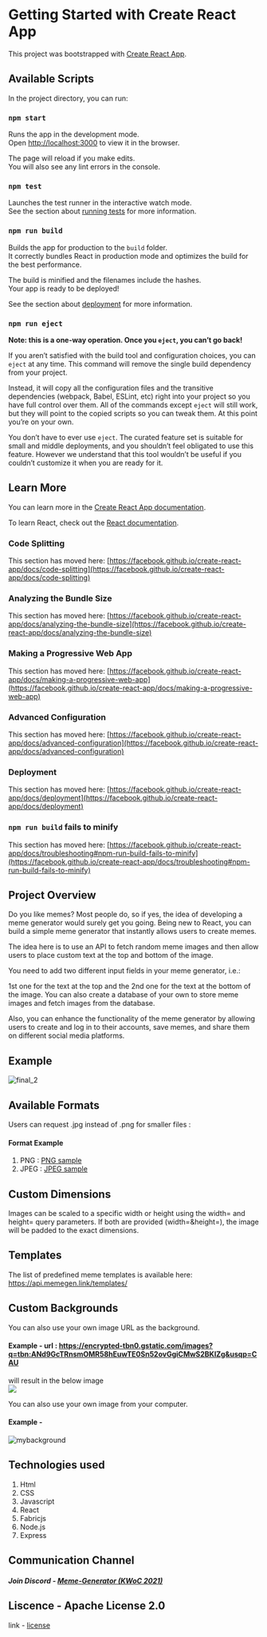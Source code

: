 # Getting Started with Create React App

This project was bootstrapped with [Create React App](https://github.com/facebook/create-react-app).

## Available Scripts

In the project directory, you can run:

### `npm start`

Runs the app in the development mode.\
Open [http://localhost:3000](http://localhost:3000) to view it in the browser.

The page will reload if you make edits.\
You will also see any lint errors in the console.

### `npm test`

Launches the test runner in the interactive watch mode.\
See the section about [running tests](https://facebook.github.io/create-react-app/docs/running-tests) for more information.

### `npm run build`

Builds the app for production to the `build` folder.\
It correctly bundles React in production mode and optimizes the build for the best performance.

The build is minified and the filenames include the hashes.\
Your app is ready to be deployed!

See the section about [deployment](https://facebook.github.io/create-react-app/docs/deployment) for more information.

### `npm run eject`

**Note: this is a one-way operation. Once you `eject`, you can’t go back!**

If you aren’t satisfied with the build tool and configuration choices, you can `eject` at any time. This command will remove the single build dependency from your project.

Instead, it will copy all the configuration files and the transitive dependencies (webpack, Babel, ESLint, etc) right into your project so you have full control over them. All of the commands except `eject` will still work, but they will point to the copied scripts so you can tweak them. At this point you’re on your own.

You don’t have to ever use `eject`. The curated feature set is suitable for small and middle deployments, and you shouldn’t feel obligated to use this feature. However we understand that this tool wouldn’t be useful if you couldn’t customize it when you are ready for it.

## Learn More

You can learn more in the [Create React App documentation](https://facebook.github.io/create-react-app/docs/getting-started).

To learn React, check out the [React documentation](https://reactjs.org/).

### Code Splitting

This section has moved here: [https://facebook.github.io/create-react-app/docs/code-splitting](https://facebook.github.io/create-react-app/docs/code-splitting)

### Analyzing the Bundle Size

This section has moved here: [https://facebook.github.io/create-react-app/docs/analyzing-the-bundle-size](https://facebook.github.io/create-react-app/docs/analyzing-the-bundle-size)

### Making a Progressive Web App

This section has moved here: [https://facebook.github.io/create-react-app/docs/making-a-progressive-web-app](https://facebook.github.io/create-react-app/docs/making-a-progressive-web-app)

### Advanced Configuration

This section has moved here: [https://facebook.github.io/create-react-app/docs/advanced-configuration](https://facebook.github.io/create-react-app/docs/advanced-configuration)

### Deployment

This section has moved here: [https://facebook.github.io/create-react-app/docs/deployment](https://facebook.github.io/create-react-app/docs/deployment)

### `npm run build` fails to minify

This section has moved here: [https://facebook.github.io/create-react-app/docs/troubleshooting#npm-run-build-fails-to-minify](https://facebook.github.io/create-react-app/docs/troubleshooting#npm-run-build-fails-to-minify)


## Project Overview 
Do you like memes? Most people do, so if yes, the idea of developing a meme generator would surely get you going. Being new to React, you can build a simple meme generator that instantly allows users to create memes.

The idea here is to use an API to fetch random meme images and then allow users to place custom text at the top and bottom of the image.

You need to add two different input fields in your meme generator, i.e.:

1st one for the text at the top and the
2nd one for the text at the bottom of the image.
You can also create a database of your own to store meme images and fetch images from the database.

Also, you can enhance the functionality of the meme generator by allowing users to create and log in to their accounts, save memes, and share them on different social media 
platforms.

## Example 

![final_2](https://user-images.githubusercontent.com/76089814/144738313-fe94d817-e30e-41e3-94ca-c9a198a9242f.png)

## Available Formats
Users can request .jpg instead of .png for smaller files :

#### Format	Example
1. PNG : <a href = "https://api.memegen.link/images/ds/small_file/high_quality.png">PNG sample</a>
2. JPEG : <a href= "https://api.memegen.link/images/ds/high_quality/small_file.jpg">JPEG sample</a>

## Custom Dimensions
Images can be scaled to a specific width or height using the width=<int> and height=<int> query parameters. If both are provided (width=<int>&height=<int>), the image will be padded to the exact dimensions.

## Templates
The list of predefined meme templates is available here: https://api.memegen.link/templates/

## Custom Backgrounds
You can also use your own image URL as the background.
#### Example - url : <a href= "https://encrypted-tbn0.gstatic.com/images?q=tbn:ANd9GcTRnsmOMR58hEuwTE0Sn52ovGgiCMwS2BKlZg&usqp=CAU">https://encrypted-tbn0.gstatic.com/images?q=tbn:ANd9GcTRnsmOMR58hEuwTE0Sn52ovGgiCMwS2BKlZg&usqp=CAU</a>
   will result in the below image <br/>
  <img src = "https://encrypted-tbn0.gstatic.com/images?q=tbn:ANd9GcTRnsmOMR58hEuwTE0Sn52ovGgiCMwS2BKlZg&usqp=CAU">
  
You can also use your own image from your computer.
#### Example - 
  ![mybackground](https://user-images.githubusercontent.com/76089814/144738952-f127ede4-1acc-4c9c-83bd-2c4453205f11.jpg)


## Technologies used 
1. Html 
2. CSS 
3. Javascript
4. React
5. Fabricjs
6. Node.js
7. Express

## Communication Channel
   ##### Join Discord - <a href = "https://discord.gg/8qAemrkF">Meme-Generator (KWoC 2021)</a>
## Liscence - Apache License 2.0
  link - <a href = "https://github.com/atharva0300/Meme-Generator/blob/main/LICENSE">license</a>

